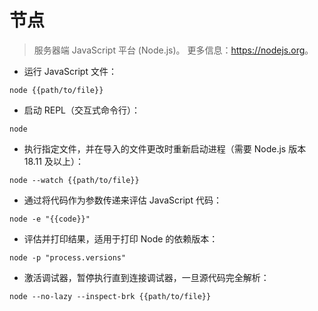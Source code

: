 # 节点

> 服务器端 JavaScript 平台 (Node.js)。
> 更多信息：<https://nodejs.org>。

- 运行 JavaScript 文件：

`node {{path/to/file}}`

- 启动 REPL（交互式命令行）：

`node`

- 执行指定文件，并在导入的文件更改时重新启动进程（需要 Node.js 版本 18.11 及以上）：

`node --watch {{path/to/file}}`

- 通过将代码作为参数传递来评估 JavaScript 代码：

`node -e "{{code}}"`

- 评估并打印结果，适用于打印 Node 的依赖版本：

`node -p "process.versions"`

- 激活调试器，暂停执行直到连接调试器，一旦源代码完全解析：

`node --no-lazy --inspect-brk {{path/to/file}}`